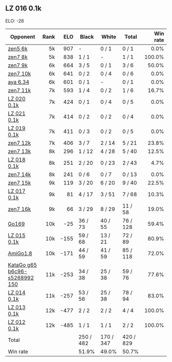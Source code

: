 ## LZ 016 0.1k ##

ELO: -28

Opponent | Rank | ELO | Black | White | Total | Win rate
---------|-----:|----:|-------|-------|-------|-------:
[zen5 6k](zen5%206k.md) | 5k | 907 | - | 0 / 1 | 0 / 1 | 0.0%
[zen7 8k](zen7%208k.md) | 5k | 838 | 1 / 1 | - | 1 / 1 | 100.0%
[zen7 9k](zen7%209k.md) | 6k | 664 | 3 / 5 | 0 / 1 | 3 / 6 | 50.0%
[zen7 10k](zen7%2010k.md) | 6k | 641 | 0 / 2 | 0 / 4 | 0 / 6 | 0.0%
[aya 6.34](aya%206.34.md) | 6k | 601 | 0 / 1 | - | 0 / 1 | 0.0%
[zen7 11k](zen7%2011k.md) | 7k | 593 | 1 / 4 | 0 / 2 | 1 / 6 | 16.7%
[LZ 020 0.1k](LZ%20020%200.1k.md) | 7k | 424 | 0 / 1 | 0 / 4 | 0 / 5 | 0.0%
[LZ 021 0.1k](LZ%20021%200.1k.md) | 7k | 414 | 0 / 2 | 0 / 2 | 0 / 4 | 0.0%
[LZ 019 0.1k](LZ%20019%200.1k.md) | 7k | 411 | 0 / 3 | 0 / 2 | 0 / 5 | 0.0%
[zen7 12k](zen7%2012k.md) | 7k | 406 | 3 / 7 | 2 / 14 | 5 / 21 | 23.8%
[zen7 13k](zen7%2013k.md) | 8k | 296 | 1 / 12 | 4 / 28 | 5 / 40 | 12.5%
[LZ 018 0.1k](LZ%20018%200.1k.md) | 8k | 251 | 2 / 20 | 0 / 23 | 2 / 43 | 4.7%
[zen7 14k](zen7%2014k.md) | 8k | 241 | 0 / 6 | 0 / 7 | 0 / 13 | 0.0%
[zen7 15k](zen7%2015k.md) | 9k | 119 | 3 / 20 | 6 / 20 | 9 / 40 | 22.5%
[LZ 017 0.1k](LZ%20017%200.1k.md) | 9k | 81 | 4 / 17 | 3 / 51 | 7 / 68 | 10.3%
[zen7 16k](zen7%2016k.md) | 9k | 66 | 3 / 29 | 8 / 29 | 11 / 58 | 19.0%
[Go169](Go169.md) | 10k | -25 | 36 / 73 | 40 / 55 | 76 / 128 | 59.4%
[LZ 015 0.1k](LZ%20015%200.1k.md) | 10k | -155 | 59 / 68 | 13 / 21 | 72 / 89 | 80.9%
[AmiGo1.8](AmiGo1.8.md) | 10k | -171 | 44 / 59 | 41 / 59 | 85 / 118 | 72.0%
[KataGo g65 b6c96-s5268992 150](KataGo%20g65%20b6c96-s5268992%20150.md) | 11k | -253 | 34 / 38 | 25 / 38 | 59 / 76 | 77.6%
[LZ 014 0.1k](LZ%20014%200.1k.md) | 11k | -257 | 53 / 56 | 25 / 38 | 78 / 94 | 83.0%
[LZ 013 0.1k](LZ%20013%200.1k.md) | 12k | -477 | 2 / 2 | 2 / 2 | 4 / 4 | 100.0%
[LZ 012 0.1k](LZ%20012%200.1k.md) | 12k | -485 | 1 / 1 | 1 / 1 | 2 / 2 | 100.0%
Total | | | 250 / 482 | 170 / 347 | 420 / 829 | 
Win rate| | | 51.9% | 49.0% | 50.7% | 
